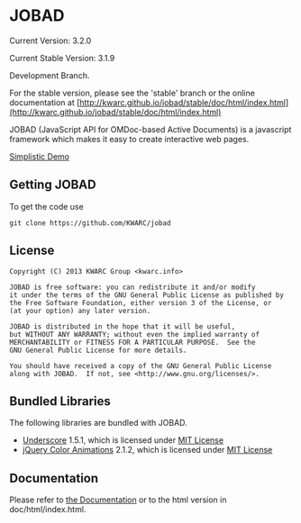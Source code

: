 # JOBAD

Current Version: 3.2.0

Current Stable Version: 3.1.9

Development Branch. 

For the stable version, please see the 'stable' branch or the online documentation at [http://kwarc.github.io/jobad/stable/doc/html/index.html](http://kwarc.github.io/jobad/stable/doc/html/index.html)

JOBAD (JavaScript API for OMDoc-based Active Documents) is a javascript framework which makes it easy to create interactive web pages. 

[Simplistic Demo](http://kwarc.github.io/jobad/dev/examples/build/simple/release.html)

## Getting JOBAD

To get the code use 

    git clone https://github.com/KWARC/jobad


## License

	Copyright (C) 2013 KWARC Group <kwarc.info>
		
	JOBAD is free software: you can redistribute it and/or modify
	it under the terms of the GNU General Public License as published by
	the Free Software Foundation, either version 3 of the License, or
	(at your option) any later version.
	
	JOBAD is distributed in the hope that it will be useful,
	but WITHOUT ANY WARRANTY; without even the implied warranty of
	MERCHANTABILITY or FITNESS FOR A PARTICULAR PURPOSE.  See the
	GNU General Public License for more details.
	
	You should have received a copy of the GNU General Public License
	along with JOBAD.  If not, see <http://www.gnu.org/licenses/>.

## Bundled Libraries

The following libraries are bundled with JOBAD. 

* [Underscore](http://underscorejs.org/) 1.5.1, which is licensed under [MIT License](https://github.com/documentcloud/underscore/blob/master/LICENSE)
* [jQuery Color Animations](https://github.com/jquery/jquery-color) 2.1.2, which is licensed under [MIT License](http://jquery.org/license)


## Documentation
Please refer to [the Documentation](doc/md/index.md) or to the html version in doc/html/index.html. 
